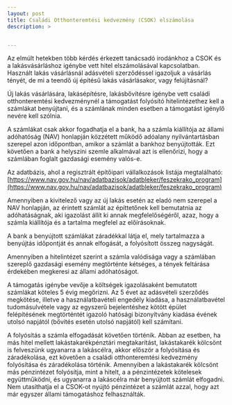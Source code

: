 ```yaml
---
layout: post
title: Családi Otthonteremtési kedvezmény (CSOK) elszámolása
description: >


---
```


Az elmúlt hetekben több kérdés érkezett tanácsadó irodánkhoz a CSOK és a lakásvásárláshoz igénybe vett hitel elszámolásával kapcsolatban.
Használt lakás vásárlásnál adásvételi szerződéssel igazoljuk a vásárlás tényét, de mi a teendő új építésű lakás vásárlásakor, vagy felújításnál?

Új lakás vásárlására, lakásépítésre, lakásbővítésre igénybe vett családi otthonteremtési kedvezménynél a támogatást folyósító hitelintézethez kell a számlákat benyújtani, és a számlának minden esetben a támogatást igénylő nevére kell szólnia.

A számlákat csak akkor fogadhatja el a bank, ha a számla kiállítója az állami adóhatóság (NAV) honlapján közzétett működő adóalany nyilvántartásban szerepel azon időpontban, amikor a számlát a bankhoz benyújtották.  Ezt követően a bank a helyszíni szemle alkalmával azt is ellenőrizi, hogy a számlában foglalt gazdasági esemény valós-e.

Az adatbázis, ahol a regisztrált építőipari vállalkozások listája megtalálható: [https://www.nav.gov.hu/nav/adatbazisok/adatbleker/feszekrako_program](https://www.nav.gov.hu/nav/adatbazisok/adatbleker/feszekrako_program)

Amennyiben a kivitelező vagy az új lakás esetén az eladó nem szerepel a NAV honlapján, az érintett számlát az építtetőnek kell bemutatnia az adóhatáságnak, aki igazolást állít ki annak megfelelőségéről, azaz, hogy a számla kiállítója és a tartalma megfelel az előírásoknak.

A bank a benyújtott számlákat záradékkal látja el, mely tartalmazza a benyújtás időpontját és annak elfogását, a folyósított összeg nagyságát.   

Amennyiben a hitelintézet szerint a számla valódisága vagy a számlában szereplő gazdasági esemény megtörténte kétséges, a tények feltárása érdekében megkeresi az állami adóhatóságot.

A támogatás igénybe vevője a költségek igazolásaként bemutatott számlákat köteles 5 évig megőrizni. Az 5 évet az adásvételi szerződés megkötése, illetve a használatbavételi engedély kiadása, a használatbavétel tudomásulvétele vagy az egyszerű bejelentéshez kötött épület felépítésének megtörténtét igazoló hatósági bizonyítvány kiadása évének utolsó napjától (bővítés esetén utolsó napjától) kell számítani.

A folyósítás a számla elfogadását követően történik. Abban az esetben, ha más hitel mellett lakástakarékpénztári megtakarítást, lakástakarék kölcsönt is felveszünk ugyanarra a lakáscélra, akkor először a folyósítása és záradékolása, ezt követően a családi otthonteremtési kedvezmény folyósítása és záradékolása történik. Amennyiben a lakástakarék kölcsönt más pénzintézet folyósítja, mint a hitelt, a a pénzintézetek kötelesek együttműködni, és ugyanarra a lakáscélra már benyújtott számlát elfogadni. Nem utasíthatja el a CSOK-ot nyújtó pénzintézet a számlát azzal, hogy azt már egyszer állami támogatáshoz felhasználták.
